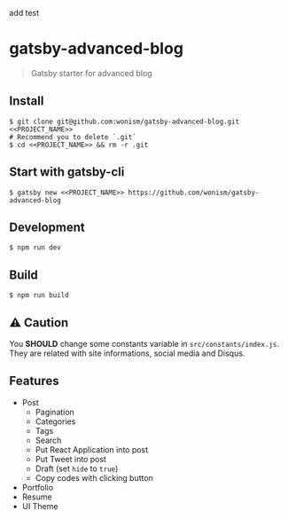 add test
# gatsby-advanced-blog
> Gatsby starter for advanced blog

## Install
```
$ git clone git@github.com:wonism/gatsby-advanced-blog.git <<PROJECT_NAME>>
# Recommend you to delete `.git`
$ cd <<PROJECT_NAME>> && rm -r .git
```

## Start with gatsby-cli
```
$ gatsby new <<PROJECT_NAME>> https://github.com/wonism/gatsby-advanced-blog
```

## Development
```
$ npm run dev
```

## Build
```
$ npm run build
```

## ⚠️ Caution
You **SHOULD** change some constants variable in `src/constants/index.js`.
They are related with site informations, social media and Disqus.

## Features
- Post
  - Pagination
  - Categories
  - Tags
  - Search
  - Put React Application into post
  - Put Tweet into post
  - Draft (set `hide` to `true`)
  - Copy codes with clicking button
- Portfolio
- Resume
- UI Theme
